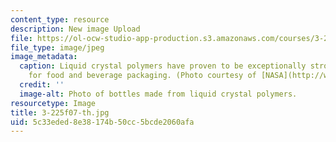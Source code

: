 ```yaml
---
content_type: resource
description: New image Upload
file: https://ol-ocw-studio-app-production.s3.amazonaws.com/courses/3-225-electronic-and-mechanical-properties-of-materials-fall-2007/5c33eded8e38174b50cc5bcde2060afa_3-225f07-th.jpg
file_type: image/jpeg
image_metadata:
  caption: Liquid crystal polymers have proven to be exceptionally strong and ideal
    for food and beverage packaging. (Photo courtesy of [NASA](http://www.nasa.gov/).)
  credit: ''
  image-alt: Photo of bottles made from liquid crystal polymers.
resourcetype: Image
title: 3-225f07-th.jpg
uid: 5c33eded-8e38-174b-50cc-5bcde2060afa
---
```

